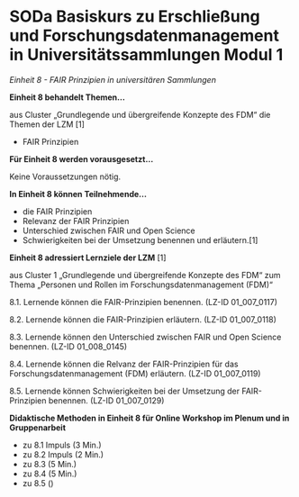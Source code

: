 <!--

author: Canan Hastik  
email:    
version:  v1
language: DE

icon:     https://raw.githubusercontent.com/chastik/Beratung_Dateityp_Bild/refs/heads/main/SODa-Logo_full.svg
link:     https://raw.githubusercontent.com/chastik/Beratung/refs/heads/main/soda.css

comment:  WissKi SODA OERs

-->

# SODa Basiskurs zu Erschließung und Forschungsdatenmanagement in Universitätssammlungen Modul 1 

*Einheit 8 - FAIR Prinzipien in universitären Sammlungen*
<!-- kurz: Einheit4_FAIR_Prinzipien_in_wiss.Unisammlungen -->

**Einheit 8 behandelt Themen…**

aus Cluster „Grundlegende und übergreifende Konzepte des FDM“ die Themen der LZM [1]

- FAIR Prinzipien

**Für Einheit 8 werden vorausgesetzt…**

Keine Voraussetzungen nötig.

**In Einheit 8 können Teilnehmende…**

- die FAIR Prinzipien
- Relevanz der FAIR Prinzipien
- Unterschied zwischen FAIR und Open Science 
- Schwierigkeiten bei der Umsetzung
benennen und erläutern.[1]

**Einheit 8 adressiert Lernziele der LZM** [1]

aus Cluster 1 „Grundlegende und übergreifende Konzepte des FDM“ zum Thema „Personen und Rollen im Forschungsdatenmanagement (FDM)“

8.1. Lernende können die FAIR-Prinzipien benennen. (LZ-ID 01\_007\_0117)

8.2. Lernende können die FAIR-Prinzipien erläutern. (LZ-ID 01\_007\_0118)

8.3. Lernende können den Unterschied zwischen FAIR und Open Science benennen. (LZ-ID 01\_008\_0145)

8.4. Lernende können die Relvanz der FAIR-Prinzipien für das Forschungsdatenmanagement (FDM) erläutern. (LZ-ID 01\_007\_0119)

8.5. Lernende können Schwierigkeiten bei der Umsetzung der FAIR-Prinzipien benennen. (LZ-ID 01\_007\_0129)


****Didaktische Methoden in Einheit 8 für Online Workshop im Plenum und in Gruppenarbeit****

- zu 8.1 Impuls (3 Min.)
- zu 8.2 Impuls (2 Min.)
- zu 8.3 (5 Min.)
- zu 8.4 (5 Min.)
- zu 8.5 ()



